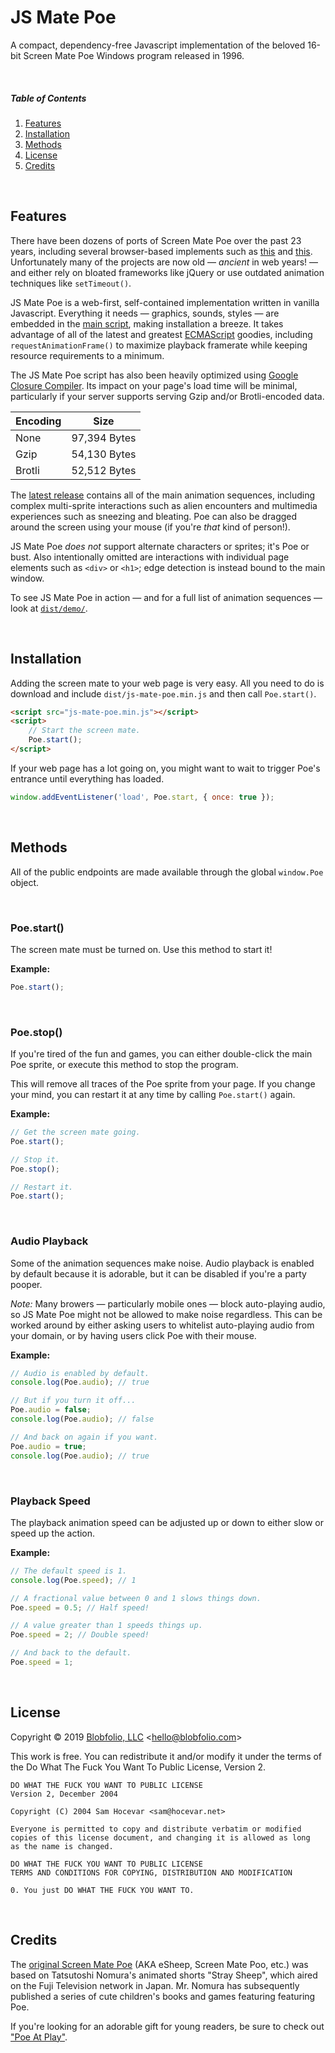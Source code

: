 # JS Mate Poe

A compact, dependency-free Javascript implementation of the beloved 16-bit Screen Mate Poe Windows program released in 1996.



&nbsp;
##### Table of Contents

1. [Features](#features)
2. [Installation](#installation)
3. [Methods](#methods)
4. [License](#license)
5. [Credits](#credits)



&nbsp;
## Features

There have been dozens of ports of Screen Mate Poe over the past 23 years, including several browser-based implements such as [this](http://esheep.petrucci.ch/) and [this](https://github.com/tobozo/jqsheep). Unfortunately many of the projects are now old — *ancient* in web years! — and either rely on bloated frameworks like jQuery or use outdated animation techniques like `setTimeout()`.

JS Mate Poe is a web-first, self-contained implementation written in vanilla Javascript. Everything it needs — graphics, sounds, styles — are embedded in the [main script](https://github.com/Blobfolio/js-mate-poe/blob/master/dist/js-mate-poe.min.js), making installation a breeze. It takes advantage of all of the latest and greatest [ECMAScript](https://en.wikipedia.org/wiki/ECMAScript) goodies, including `requestAnimationFrame()` to maximize playback framerate while keeping resource requirements to a minimum.

The JS Mate Poe script has also been heavily optimized using [Google Closure Compiler](https://developers.google.com/closure/compiler/). Its impact on your page's load time will be minimal, particularly if your server supports serving Gzip and/or Brotli-encoded data.

| Encoding | Size |
| -------- | ---- |
| None | 97,394 Bytes |
| Gzip | 54,130 Bytes |
| Brotli | 52,512 Bytes |

The [latest release](https://github.com/Blobfolio/js-mate-poe/releases/latest) contains all of the main animation sequences, including complex multi-sprite interactions such as alien encounters and multimedia experiences such as sneezing and bleating. Poe can also be dragged around the screen using your mouse (if you're *that* kind of person!).

JS Mate Poe *does not* support alternate characters or sprites; it's Poe or bust. Also intentionally omitted are interactions with individual page elements such as `<div>` or `<h1>`; edge detection is instead bound to the main window.

To see JS Mate Poe in action — and for a full list of animation sequences — look at [`dist/demo/`](https://github.com/Blobfolio/js-mate-poe/blob/master/dist/demo/).



&nbsp;
## Installation

Adding the screen mate to your web page is very easy. All you need to do is download and include `dist/js-mate-poe.min.js` and then call `Poe.start()`.

```html
<script src="js-mate-poe.min.js"></script>
<script>
    // Start the screen mate.
    Poe.start();
</script>
```

If your web page has a lot going on, you might want to wait to trigger Poe's entrance until everything has loaded.

```js
window.addEventListener('load', Poe.start, { once: true });
```



&nbsp;
## Methods

All of the public endpoints are made available through the global `window.Poe` object.


&nbsp;
### Poe.start()

The screen mate must be turned on. Use this method to start it!

**Example:**

```js
Poe.start();
```


&nbsp;
### Poe.stop()

If you're tired of the fun and games, you can either double-click the main Poe sprite, or execute this method to stop the program.

This will remove all traces of the Poe sprite from your page. If you change your mind, you can restart it at any time by calling `Poe.start()` again.

**Example:**

```js
// Get the screen mate going.
Poe.start();

// Stop it.
Poe.stop();

// Restart it.
Poe.start();
```


&nbsp;
### Audio Playback

Some of the animation sequences make noise. Audio playback is enabled by default because it is adorable, but it can be disabled if you're a party pooper.

*Note:* Many browers — particularly mobile ones — block auto-playing audio, so JS Mate Poe might not be allowed to make noise regardless. This can be worked around by either asking users to whitelist auto-playing audio from your domain, or by having users click Poe with their mouse.

**Example:**
```js
// Audio is enabled by default.
console.log(Poe.audio); // true

// But if you turn it off...
Poe.audio = false;
console.log(Poe.audio); // false

// And back on again if you want.
Poe.audio = true;
console.log(Poe.audio); // true
```


&nbsp;
### Playback Speed

The playback animation speed can be adjusted up or down to either slow or speed up the action.

**Example:**
```js
// The default speed is 1.
console.log(Poe.speed); // 1

// A fractional value between 0 and 1 slows things down.
Poe.speed = 0.5; // Half speed!

// A value greater than 1 speeds things up.
Poe.speed = 2; // Double speed!

// And back to the default.
Poe.speed = 1;
```


&nbsp;
## License

Copyright © 2019 [Blobfolio, LLC](https://blobfolio.com) &lt;hello@blobfolio.com&gt;

This work is free. You can redistribute it and/or modify it under the terms of the Do What The Fuck You Want To Public License, Version 2.

    DO WHAT THE FUCK YOU WANT TO PUBLIC LICENSE
    Version 2, December 2004
    
    Copyright (C) 2004 Sam Hocevar <sam@hocevar.net>
    
    Everyone is permitted to copy and distribute verbatim or modified
    copies of this license document, and changing it is allowed as long
    as the name is changed.
    
    DO WHAT THE FUCK YOU WANT TO PUBLIC LICENSE
    TERMS AND CONDITIONS FOR COPYING, DISTRIBUTION AND MODIFICATION
    
    0. You just DO WHAT THE FUCK YOU WANT TO.



&nbsp;
## Credits

The [original Screen Mate Poe](http://www.thefullwiki.org/eSheep) (AKA eSheep, Screen Mate Poo, etc.) was based on Tatsutoshi Nomura's animated shorts "Stray Sheep", which aired on the Fuji Television network in Japan. Mr. Nomura has subsequently published a series of cute children's books and games featuring featuring Poe.

If you're looking for an adorable gift for young readers, be sure to check out ["Poe At Play"](https://www.biblio.com/9781591822882).
